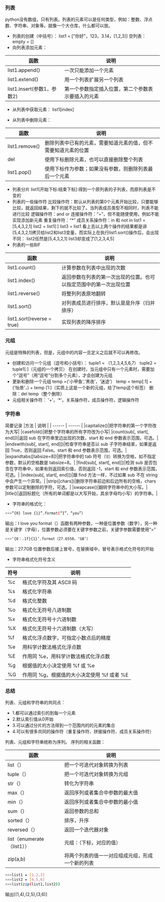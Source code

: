 ﻿### 列表

python没有数组，只有列表。列表的元素可以是任何类型，例如：整数、浮点数、字符串、对象等。就像一个大仓库，什么都可以放。
 - 列表的创建（中括号）：
 list1 = ["你好"，123，3.14，[1,2,3]]
空列表： empty = []
 - 向列表添加元素：


|函数 | 说明 |
| ------ | ------ |
| list1.append()|一次只能添加一个元素|
|list1.extend()|用一个列表扩展另一个列表|
|list1.insert(参数1，参数2)|第一个参数指定插入位置，第二个参数表示要插入的元素|

 - 从列表中获取元素：
list1[index]

 - 从列表中删除元素：


|函数 | 说明 |
| ------ | ------ |
| list1.remove()|删除列表中已有的元素，需要知道元素的值，但不需要知道元素的位置|
|del|使用下标删除元素，也可以直接删除整个列表|
|list1.pop()|使用下标作为参数；如果没有参数，则删除列表最后一个元素|

 - 列表分片
list1[开始下标:结束下标]:得到一个原列表的子列表，而原列表是不变的
 - 列表的一些操作符
比较操作符：默认从列表的第0个元素开始比较，只要能够比较，就返回结果，剩下的就不比较了。当列表成员类型不相同时，列表不能进行比较
逻辑操作符：and or
连接操作符：“+”，但不能随便使用，例如不能实现添加新元素
重复操作符：“*”
成员关系操作符：in 和 not in
list1 = [5,4,3,2,1]
list2 = list1[:]
list3 = list1
看上去以上两个操作的结果都是讲[5,4,3,2,1]拷贝给list2和list3变量，而实际上在执行list1.sort()操作后，会出现不同：
list2任然是[5,4,3,2,1]
list3却变成了[1,2,3,4,5]
 - 列表的一些BIF

|函数 | 说明 |
| ------ | ------ |
| list1.count()|计算参数在列表中出现的次数|
|list1.index()|返回参数在列表的第一次出现的位置。也可以指定范围中的第一次出现位置|
|list1.reverse()|将整列列表原地翻转|
|list1.sort()|对列表成员进行排序，默认是是升序（归并排序）|
|list1.sort(reverse = true)|实现列表的降序排序|
### 元组

元组是特殊的列表，但是，元组中的内容一旦定义之后就不可以再修改。
  - 创建和访问一个元组（逗号和小括号）：
tuple1 = （1,2,3,4,5,6,7）
tuple2 = tuple1[:]（元组的一个拷贝）
在创建时，当元组中只有一个元素时，需要加个“逗号”（用“逗号”分割多个元素），才会创建为元组
  - 更新和删除一个元组
temp =('小甲鱼',‘黑夜’，‘迷途’）
temp = temp[:1] + ('怡景'，) + temp [1:]（实质上这是一个新的元组，给了temp这个标签）
删除：del temp（整个删除）
  - 元组相关操作符：
‘+’，‘*’，关系操作符，成员操作符，逻辑操作符
### 字符串
简要记录
|方法 | 说明 |
| ------ | ------ |
|capitalize()|把字符串的第一个字符改为大写|
|casefold()|把整个字符串的所有字符改为小写|
|count(sub[, start[, end]])|返回 sub 在字符串里边出现的次数，start 和 end 参数表示范围，可选。|
|endswith(sub[, start[, end]])|检查字符串是否以 sub 子字符串结束，如果是返回 True，否则返回 False。start 和 end 参数表示范围，可选。|
|expandtabs([tabsize=8])|把字符串中的 tab 符号（\t）转换为空格，如不指定参数，默认的空格数是 tabsize=8。|
|find(sub[, start[, end]])|检测 sub 是否包含在字符串中，如果有则返回索引值，否则返回 -1，start 和 end 参数表示范围，可选。|
|index(sub[, start[, end]])|跟 find 方法一样，不过如果 sub 不在 string 中会产生一个异常。|
|strip([chars])|删除字符串前边和后边所有的空格，chars 参数可以定制删除的字符，可选。|
|swapcase()|翻转字符串中的大小写。|
|title()|返回标题化（所有的单词都是以大写开始，其余字母均小写）的字符串。|

 - 字符串的格式化：
```sh
>>>“{0} love {1}”.format(“I”，“you”）
```
输出：I love you
format（）函数有两种参数，一种是位置参数（数字），另一种是关键字（字母），位置参数必须要在关键字参数之前，关键字参数需要使用“=”
```sh
>>>‘{0：.1f}{1}’.format（27.6558，‘GB’）
```
输出：27.7GB
位置参数后接上冒号，在替换域中，冒号表示格式化符号的开始
 - 字符串格式化符号含义
 
|符号 | 说明 |
| ------ | ------ |
|%c|格式化字符及其 ASCII 码|
|%s|格式化字符串|
|%d|格式化整数|
|%o|格式化无符号八进制数|
|%x|格式化无符号十六进制数|
|%X|格式化无符号十六进制数（大写）|
|%f|格式化浮点数字，可指定小数点后的精度|
|%e|用科学计数法格式化浮点数|
|%E|作用同 %e，用科学计数法格式化浮点数|
|%g|根据值的大小决定使用 %f 或 %e|
|%G|作用同 %g，根据值的大小决定使用 %f 或者 %E|
### 总结
列表、元组和字符串的共同点：

 - 1.都可以通过索引的到每一个元素
 - 2.默认索引值从0开始
 - 3.可以通过分片的方法得到一个范围内的的元素的集合
 - 4.可以有很多共同的操作符（重复操作符、拼接操作符、成员关系操作符）


列表、元组和字符串统称为序列。
序列的相关函数：


|函数 | 说明 |
| ------ | ------ |
|list（）|把一个可迭代对象转换为列表|
|tuple（）|把一个可迭代对象转换为元组|
|str（）|转化为字符串|
|max（）|返回序列或者集合中参数的最大值|
|min（）|返回序列或者集合中参数的最小值|
|sum（）|返回参数的总和|
|sorted（）|排序，升序|
|reversed（）|返回一个迭代器对象|
|list（enumerate（list1））|元组：（下标，对应的值）|
|zip(a,b)|将两个列表的值一一对应组成元组，形成一个新的列表|

```sh
>>>list1 = [1,2,3]
>>>list2 = [4,5,6]
>>>list(zip(list1,list2))
```
输出[(1,4),(2,5),(3,6)]